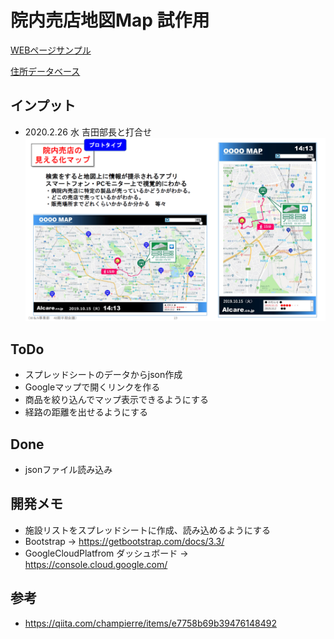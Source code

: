 # 院内売店地図Map 試作用
[WEBページサンプル](https://ken1127-dev.github.io/Map_Project/ "WEBページサンプル")

[住所データベース](https://docs.google.com/spreadsheets/d/1AF_0ZFub5KFy8n0HSASf2dZ5SsuYK4Xrbx_F3P32Mcc/edit#gid=0 "住所データベース")

## インプット
- 2020.2.26 水 吉田部長と打合せ
![画面イメージ](/img/input.PNG)


## ToDo
- スプレッドシートのデータからjson作成
- Googleマップで開くリンクを作る
- 商品を絞り込んでマップ表示できるようにする
- 経路の距離を出せるようにする

## Done
- jsonファイル読み込み

## 開発メモ
- 施設リストをスプレッドシートに作成、読み込めるようにする
- Bootstrap → https://getbootstrap.com/docs/3.3/
- GoogleCloudPlatfrom ダッシュボード → https://console.cloud.google.com/

## 参考
- https://qiita.com/champierre/items/e7758b69b39476148492
